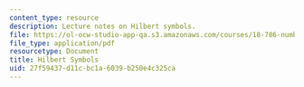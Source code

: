 ```yaml
---
content_type: resource
description: Lecture notes on Hilbert symbols.
file: https://ol-ocw-studio-app-qa.s3.amazonaws.com/courses/18-786-number-theory-ii-class-field-theory-spring-2016/27f59437d11cbc1a6039b250e4c325ca_MIT18_786S16_lec2.pdf
file_type: application/pdf
resourcetype: Document
title: Hilbert Symbols
uid: 27f59437-d11c-bc1a-6039-b250e4c325ca
---
```

